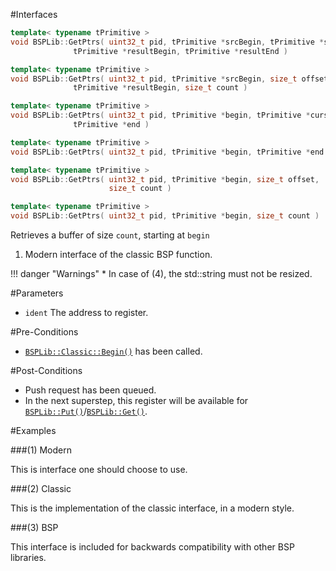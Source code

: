 #Interfaces

```cpp
template< typename tPrimitive >
void BSPLib::GetPtrs( uint32_t pid, tPrimitive *srcBegin, tPrimitive *srcCursor, 
              tPrimitive *resultBegin, tPrimitive *resultEnd )          // (4) Pointers

template< typename tPrimitive >
void BSPLib::GetPtrs( uint32_t pid, tPrimitive *srcBegin, size_t offset,
              tPrimitive *resultBegin, size_t count )                       // (1) 

template< typename tPrimitive >
void BSPLib::GetPtrs( uint32_t pid, tPrimitive *begin, tPrimitive *cursor,
              tPrimitive *end )                                             // (2)

template< typename tPrimitive >
void BSPLib::GetPtrs( uint32_t pid, tPrimitive *begin, tPrimitive *end )    // (3)

template< typename tPrimitive >
void BSPLib::GetPtrs( uint32_t pid, tPrimitive *begin, size_t offset,
                      size_t count )                                        // (4)

template< typename tPrimitive >
void BSPLib::GetPtrs( uint32_t pid, tPrimitive *begin, size_t count )       // (5)
```

Retrieves a buffer of size `count`, starting at `begin`

1. Modern interface of the classic BSP function.

!!! danger "Warnings"
     * In case of (4), the std::string must not be resized.


#Parameters

* `ident` The address to register.

#Pre-Conditions
* [`BSPLib::Classic::Begin()`](../logic/begin.md) has been called.

#Post-Conditions
* Push request has been queued.
* In the next superstep, this register will be available for [`BSPLib::Put()`](../com/put.md)/[`BSPLib::Get()`](../com/get.md).
     
#Examples

###(1) Modern

This is interface one should choose to use.

###(2) Classic

This is the implementation of the classic interface, in a modern style.

###(3) BSP

This interface is included for backwards compatibility with other BSP libraries.